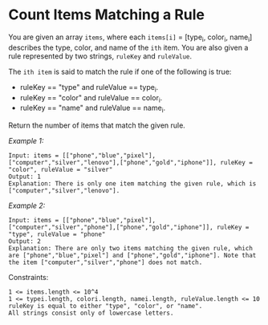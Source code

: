 # Count Items Matching a Rule

You are given an array `items`, where each `items[i]` = [type<sub>i</sub>, color<sub>i</sub>, name<sub>i</sub>] describes the type, color, and name of the `ith` item. You are also given a rule represented by two strings, `ruleKey` and `ruleValue`.

The `ith item` is said to match the rule if one of the following is true:

- ruleKey == "type" and ruleValue == type<sub>i</sub>.
- ruleKey == "color" and ruleValue == color<sub>i</sub>.
- ruleKey == "name" and ruleValue == name<sub>i</sub>.

Return the number of items that match the given rule.

*Example 1:*

    Input: items = [["phone","blue","pixel"],["computer","silver","lenovo"],["phone","gold","iphone"]], ruleKey = "color", ruleValue = "silver"
    Output: 1
    Explanation: There is only one item matching the given rule, which is ["computer","silver","lenovo"].

*Example 2:*

    Input: items = [["phone","blue","pixel"],["computer","silver","phone"],["phone","gold","iphone"]], ruleKey = "type", ruleValue = "phone"
    Output: 2
    Explanation: There are only two items matching the given rule, which are ["phone","blue","pixel"] and ["phone","gold","iphone"]. Note that the item ["computer","silver","phone"] does not match.

Constraints:

    1 <= items.length <= 10^4
    1 <= typei.length, colori.length, namei.length, ruleValue.length <= 10
    ruleKey is equal to either "type", "color", or "name".
    All strings consist only of lowercase letters.